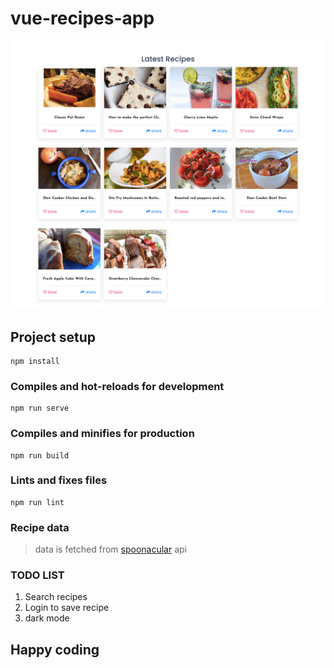 # vue-recipes-app

<img src="./screenshot.png" alt="screenshot" />

## Project setup

```
npm install
```

### Compiles and hot-reloads for development

```
npm run serve
```

### Compiles and minifies for production

```
npm run build
```

### Lints and fixes files

```
npm run lint
```

### Recipe data

> data is fetched from <a href="https://spoonacular.com/food-api/">spoonacular</a> api

### TODO LIST

1. Search recipes
1. Login to save recipe
1. dark mode

## Happy coding

